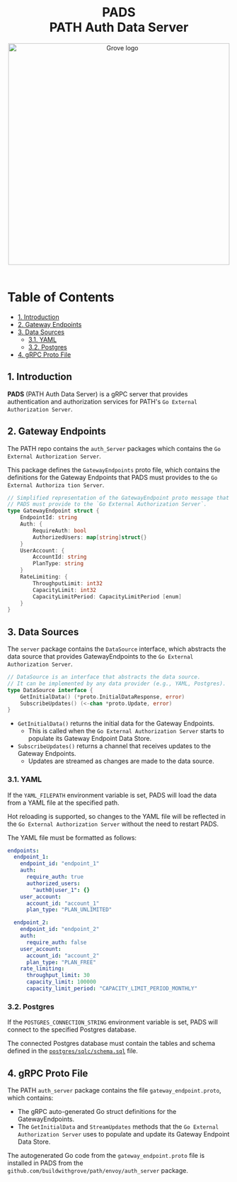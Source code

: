 <div align="center">
<h1>PADS<br/>PATH Auth Data Server</h1>
<img src="https://storage.googleapis.com/grove-brand-assets/Presskit/Logo%20Joined-2.png" alt="Grove logo" width="500"/>

</div>
<br/>

# Table of Contents <!-- omit in toc -->

- [1. Introduction](#1-introduction)
- [2. Gateway Endpoints](#2-gateway-endpoints)
- [3. Data Sources](#3-data-sources)
  - [3.1. YAML](#31-yaml)
  - [3.2. Postgres](#32-postgres)
- [4. gRPC Proto File](#4-grpc-proto-file)

## 1. Introduction

**PADS** (PATH Auth Data Server) is a gRPC server that provides authentication and authorization services for PATH's `Go External Authorization Server`.

## 2. Gateway Endpoints

The PATH repo contains the `auth_Server` packages which contains the `Go External Authorization Server`.

This package defines the `GatewayEndpoints` proto file, which contains the definitions for the Gateway Endpoints that PADS must provides to the `Go External Authoriza tion Server`.

```go
// Simplified representation of the GatewayEndpoint proto message that 
// PADS must provide to the `Go External Authorization Server`.
type GatewayEndpoint struct {
    EndpointId: string
    Auth: {
        RequireAuth: bool
        AuthorizedUsers: map[string]struct{}
    }
    UserAccount: {
        AccountId: string
        PlanType: string
    }
    RateLimiting: {
        ThroughputLimit: int32
        CapacityLimit: int32
        CapacityLimitPeriod: CapacityLimitPeriod [enum]
    }
}
```

## 3. Data Sources

The `server` package contains the `DataSource` interface, which abstracts the data source that provides GatewayEndpoints to the `Go External Authorization Server`.

```go
// DataSource is an interface that abstracts the data source.
// It can be implemented by any data provider (e.g., YAML, Postgres).
type DataSource interface {
	GetInitialData() (*proto.InitialDataResponse, error)
	SubscribeUpdates() (<-chan *proto.Update, error)
}
```

- `GetInitialData()` returns the initial data for the Gateway Endpoints.
  - This is called when the `Go External Authorization Server` starts to populate its Gateway Endpoint Data Store.
- `SubscribeUpdates()` returns a channel that receives updates to the Gateway Endpoints.
  - Updates are streamed as changes are made to the data source.

### 3.1. YAML

If the `YAML_FILEPATH` environment variable is set, PADS will load the data from a YAML file at the specified path.

Hot reloading is supported, so changes to the YAML file will be reflected in the `Go External Authorization Server` without the need to restart PADS.

The YAML file must be formatted as follows:

```yaml
endpoints:
  endpoint_1:
    endpoint_id: "endpoint_1"
    auth:
      require_auth: true
      authorized_users:
        "auth0|user_1": {}
    user_account:
      account_id: "account_1"
      plan_type: "PLAN_UNLIMITED"

  endpoint_2:
    endpoint_id: "endpoint_2"
    auth:
      require_auth: false
    user_account:
      account_id: "account_2"
      plan_type: "PLAN_FREE"
    rate_limiting:
      throughput_limit: 30
      capacity_limit: 100000
      capacity_limit_period: "CAPACITY_LIMIT_PERIOD_MONTHLY"
```

### 3.2. Postgres

If the `POSTGRES_CONNECTION_STRING` environment variable is set, PADS will connect to the specified Postgres database.

The connected Postgres database must contain the tables and schema defined in the [`postgres/sqlc/schema.sql`](postgres/sqlc/schema.sql) file.

## 4. gRPC Proto File

The PATH `auth_server` package contains the file `gateway_endpoint.proto`, which contains:
- The gRPC auto-generated Go struct definitions for the GatewayEndpoints.
- The `GetInitialData` and `StreamUpdates` methods that the `Go External Authorization Server` uses to populate and update its Gateway Endpoint Data Store.

The autogenerated Go code from the `gateway_endpoint.proto` file is installed in PADS from the `github.com/buildwithgrove/path/envoy/auth_server` package.
